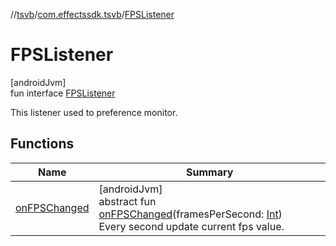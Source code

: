 //[tsvb](../../../index.md)/[com.effectssdk.tsvb](../index.md)/[FPSListener](index.md)

# FPSListener

[androidJvm]\
fun interface [FPSListener](index.md)

This listener used to preference monitor.

## Functions

| Name | Summary |
|---|---|
| [onFPSChanged](on-f-p-s-changed.md) | [androidJvm]<br>abstract fun [onFPSChanged](on-f-p-s-changed.md)(framesPerSecond: [Int](https://kotlinlang.org/api/latest/jvm/stdlib/kotlin/-int/index.html))<br>Every second update current fps value. |
